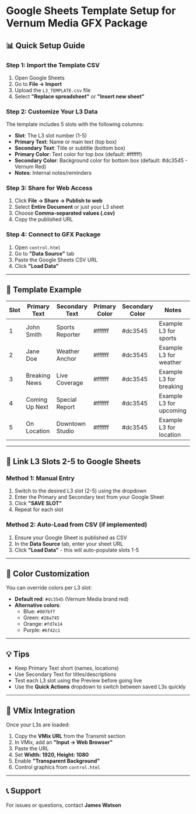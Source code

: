 # Google Sheets Template Setup for Vernum Media GFX Package

## 📊 Quick Setup Guide

### Step 1: Import the Template CSV
1. Open Google Sheets
2. Go to **File → Import**
3. Upload the `L3_TEMPLATE.csv` file
4. Select **"Replace spreadsheet"** or **"Insert new sheet"**

### Step 2: Customize Your L3 Data
The template includes 5 slots with the following columns:
- **Slot**: The L3 slot number (1-5)
- **Primary Text**: Name or main text (top box)
- **Secondary Text**: Title or subtitle (bottom box)
- **Primary Color**: Text color for top box (default: #ffffff)
- **Secondary Color**: Background color for bottom box (default: #dc3545 - Vernum Red)
- **Notes**: Internal notes/reminders

### Step 3: Share for Web Access
1. Click **File → Share → Publish to web**
2. Select **Entire Document** or just your L3 sheet
3. Choose **Comma-separated values (.csv)**
4. Copy the published URL

### Step 4: Connect to GFX Package
1. Open `control.html`
2. Go to **"Data Source"** tab
3. Paste the Google Sheets CSV URL
4. Click **"Load Data"**

---

## 📝 Template Example

| Slot | Primary Text    | Secondary Text      | Primary Color | Secondary Color | Notes                      |
|------|----------------|---------------------|---------------|-----------------|----------------------------|
| 1    | John Smith     | Sports Reporter     | #ffffff       | #dc3545         | Example L3 for sports      |
| 2    | Jane Doe       | Weather Anchor      | #ffffff       | #dc3545         | Example L3 for weather     |
| 3    | Breaking News  | Live Coverage       | #ffffff       | #dc3545         | Example L3 for breaking    |
| 4    | Coming Up Next | Special Report      | #ffffff       | #dc3545         | Example L3 for upcoming    |
| 5    | On Location    | Downtown Studio     | #ffffff       | #dc3545         | Example L3 for location    |

---

## 🔗 Link L3 Slots 2-5 to Google Sheets

### Method 1: Manual Entry
1. Switch to the desired L3 slot (2-5) using the dropdown
2. Enter the Primary and Secondary text from your Google Sheet
3. Click **"SAVE SLOT"**
4. Repeat for each slot

### Method 2: Auto-Load from CSV (if implemented)
1. Ensure your Google Sheet is published as CSV
2. In the **Data Source** tab, enter your sheet URL
3. Click **"Load Data"** - this will auto-populate slots 1-5

---

## 🎨 Color Customization
You can override colors per L3 slot:
- **Default red**: `#dc3545` (Vernum Media brand red)
- **Alternative colors**: 
  - Blue: `#007bff`
  - Green: `#28a745`
  - Orange: `#fd7e14`
  - Purple: `#6f42c1`

---

## 💡 Tips
- Keep Primary Text short (names, locations)
- Use Secondary Text for titles/descriptions
- Test each L3 slot using the Preview before going live
- Use the **Quick Actions** dropdown to switch between saved L3s quickly

---

## 🚀 VMix Integration
Once your L3s are loaded:
1. Copy the **VMix URL** from the Transmit section
2. In VMix, add an **"Input → Web Browser"**
3. Paste the URL
4. Set **Width: 1920, Height: 1080**
5. Enable **"Transparent Background"**
6. Control graphics from `control.html`

---

## 📞 Support
For issues or questions, contact **James Watson**

